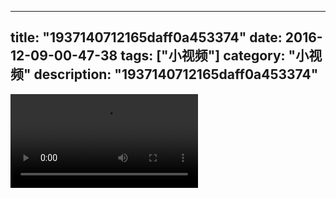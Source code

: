 
---
title: "1937140712165daff0a453374"
date: 2016-12-09-00-47-38
tags: ["小视频"]
category: "小视频"
description: "1937140712165daff0a453374"
---
<video src="http://ohtsqip0g.bkt.clouddn.com/1937140712165daff0a453374.mp4" controls="controls"></video>
